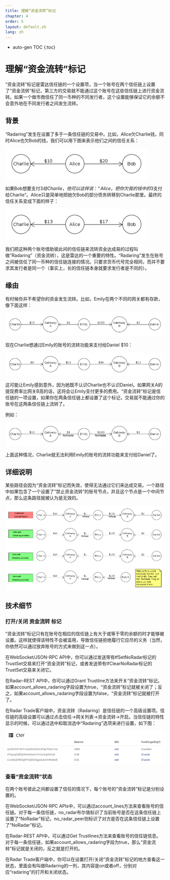 ```yaml
---
title: 理解“资金流转”标记
chapter: 4
order: 5
layout: default.zh
lang: zh
---
```


* auto-gen TOC
{:toc}

# 理解“资金流转”标记

“资金流转”标记是雷达信任链的一个设置项，当一个账号在两个信任链上设置了“资金流转”标记，第三方的交易就不能通过这个账号在这些信任链上进行资金流转。如果一个做市商信任了同一币种的不同发行者，这个设置能够保证它的余额不会意外地在不同发行者之间发生流转。

## 背景
“Radaring”发生在设置了多于一条信任链的交易中。比如，Alice欠Charlie钱，同时Alice也欠Bob的钱，我们可以用下图来表示他们之间的信任关系：

![noripple-01](/assets/images/ds/noripple-01.png)

如果Bob想要支付$3给Charlie，他可以这样说：“Alice，把你欠我的钱中的$3支付给Charlie”。Alice只是简单地把她欠Bob的部分债务转移到Charlie那里。最终的信任关系变成下面的样子：

![noripple-02](/assets/images/ds/noripple-02.png)

我们把这种两个账号借助彼此间的信任链来流转资金达成易的过程叫做“Radaring”（资金流转），这是雷达的一个重要的特性。“Radaring”发生在账号之间被信任了同一币种的信任链连接的情况。只要求货币代号完全相同，而并不要求其发行者是同一个（事实上，长的信任链本身就要求发行者是不同的）。

## 缘由
有时候你并不希望你的资金发生流转。比如，Emily在两个不同的网关都有存款，像下面这样：

![noripple-01](/assets/images/ds/noripple-03.png)

现在Charlie想通过Emily的账号的流转功能来支付给Daniel $10：

![noripple-04](/assets/images/ds/noripple-04.png)

这可能让Emily感到意外，因为她既不认识Charlie也不认识Daniel。如果网关A的提现费率比网关B高的话，这将会让Emily支付更多的费用。“资金流转”标记是信任链的一项设置，如果你在两条信任链上都设置了这个标记，交易就不能通过你的账号在这两条信任链上流转了。

例如：

![noripple-05](/assets/images/ds/noripple-05.png)

上面这种情况，Charlie就无法利用Emily的账号的流转功能来支付给Daniel了。

## 详细说明
某些路径会因为“资金流转”标记而失效，使得无法通过它们来达成交易。一个路径中如果包含了一个设置了“禁止资金流转”的账号节点，并且这个节点是一个中间节点，那么这条路径就被认为是无效的。

![noripple-06](/assets/images/ds/noripple-06.png)

## 技术细节

### 打开/关闭 资金流转 标记

“资金流转”标记只有在账号在相应的信任链上有大于或等于零的余额的时才能够被设置。这样就使得该特性不会被滥用，导致信任链拒绝履行它应尽的义务（当然，你依然可以通过放弃账号的方式来做到这一点）。

在WebSocket/JSON-RPC API中，你可以通过发送带有tfSetNoRadar标记的TrustSet交易来打开“资金流转”标记，或者发送带有tfClearNoRadar标记的TrustSet交易来关闭它。

在Radar-REST API中，你可以通过Grant Trustline方法来开关“资金流转”标记。如果account_allows_radaring字段设置为true，“资金流转”标记就被关闭了；反之，如果account_allows_radaring字段设置为false，“资金流转”标记就被打开了。

在Radar Trade客户端中，资金流转（Radaring）是信任链的一个高级设置项。信任链的高级设置可以通过点击信任→网关列表→资金流转→开启。当信任链的特性显示的时候，可以通过选中和取消选中“Radaring”选项来进行设置，如下图：

![trust](/assets/images/ds/trust.png)

### 查看“资金流转”状态


在两个账号彼此之间都设置了信任的情况下，每个账号的“资金流转”标记是分别设置的。

在WebSocket/JSON-RPC APIs中，可以通过account_lines方法来查看账号的信任链。对于每一条信任链，no_radar布尔值标识了当前账号是否在这条信任链上设置了“NoRadar”标记，no_radar_peer则标识了对方是否在这条信任链上设置了“NoRadar”标记。

在Radar-REST API中，可以通过Get Trustlines方法来查看账号的信任链信息。对于每一条信任链，如果account_allows_radaring字段为true，那么“资金流转”标记就是关闭的，反之就是打开的。

在Radar Trade客户端中，你可以在设置打开/关闭“资金流转”标记的地方查看这一状态，里面会有叫做Radaring的一列，其内容是on或者off，分别对应“radaring”的打开和关闭状态。
